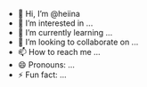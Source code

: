 - 👋 Hi, I’m @heiina
- 👀 I’m interested in ...
- 🌱 I’m currently learning ...
- 💞️ I’m looking to collaborate on ...
- 📫 How to reach me ...
- 😄 Pronouns: ...
- ⚡ Fun fact: ...

<!---
heiina/heiina is a ✨ special ✨ repository because its `README.md` (this file) appears on your GitHub profile.
You can click the Preview link to take a look at your changes.
--->
